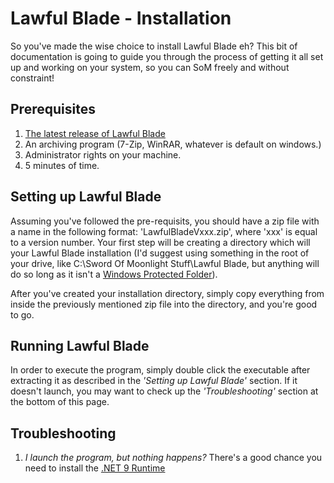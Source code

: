 # Lawful Blade - Installation
So you've made the wise choice to install Lawful Blade eh? This bit of documentation is going to guide you through the process of getting it all set up and working on your system, so you can SoM freely and without constraint!

## Prerequisites
1. [The latest release of Lawful Blade](https://github.com/FromSoft-Modding-Committee-FSMC/LawfulBlade/releases)
2. An archiving program (7-Zip, WinRAR, whatever is default on windows.)
3. Administrator rights on your machine.
4. 5 minutes of time.

## Setting up Lawful Blade
Assuming you've followed the pre-requisits, you should have a zip file with a name in the following format: 'LawfulBladeVxxx.zip', where 'xxx' is equal to a version number. Your first step will be creating a directory which will your Lawful Blade installation (I'd suggest using something in the root of your drive, like C:\Sword Of Moonlight Stuff\Lawful Blade, but anything will do so long as it isn't a [Windows Protected Folder](https://learn.microsoft.com/en-us/defender-endpoint/controlled-folders)).

After you've created your installation directory, simply copy everything from inside the previously mentioned zip file into the directory, and you're good to go.

## Running Lawful Blade
In order to execute the program, simply double click the executable after extracting it as described in the _'Setting up Lawful Blade'_ section. If it doesn't launch, you may want to check up the _'Troubleshooting'_ section at the bottom of this page.

## Troubleshooting
1. _I launch the program, but nothing happens?_
   There's a good chance you need to install the [.NET 9 Runtime](https://dotnet.microsoft.com/en-us/download/dotnet/thank-you/runtime-9.0.3-windows-x64-installer)